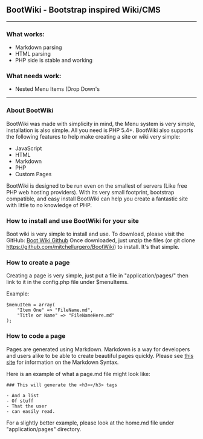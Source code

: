 ## BootWiki - Bootstrap inspired Wiki/CMS

---

### What works:
- Markdown parsing
- HTML parsing
- PHP side is stable and working

### What needs work:
- Nested Menu Items (Drop Down's

---

### About BootWiki

BootWiki was made with simplicity in mind, the Menu system is very simple, installation is also simple. All you need is PHP 5.4+.
BootWiki also supports the following features to help make creating a site or wiki very simple:
- JavaScript
- HTML
- Markdown
- PHP
- Custom Pages

BootWiki is designed to be run even on the smallest of servers (Like free PHP web hosting providers). With its very small footprint, bootstrap compatible, and easy install BootWiki can help you create a fantastic site with little to no knowledge of PHP.

### How to install and use BootWiki for your site

Boot wiki is very simple to install and use. To download, please visit the GitHub: [Boot Wiki Github](https://github.com/mitchellurgero/BootWiki)
Once downloaded, just unzip the files (or git clone https://github.com/mitchellurgero/BootWiki) to install. It's that simple.

### How to create a page

Creating a page is very simple, just put a file in "application/pages/" then link to it in the config.php file under $menuItems. 

Example:

```
$menuItem = array(
	"Item One" => "FileName.md",
	"Title or Name" => "FileNameHere.md"
);
```

### How to code a page
Pages are generated using Markdown. Markdown is a way for developers and users alike to be able to create beautiful pages quickly. Please see [this site](https://daringfireball.net/projects/markdown/syntax) for information on the Markdown Syntax.

Here is an example of what a page.md file might look like:

```
### This will generate the <h3></h3> tags

- And a list
- Of stuff
- That the user
- can easily read.

```
For a slightly better example, please look at the home.md file under "application/pages" directory.
